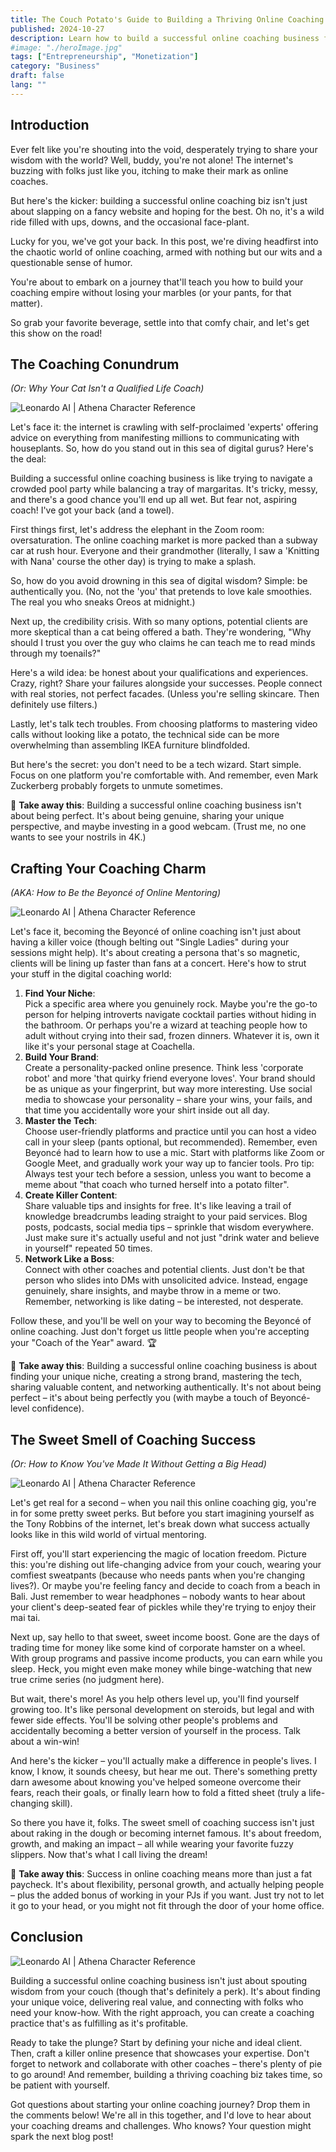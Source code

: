```yaml
---
title: The Couch Potato's Guide to Building a Thriving Online Coaching Empire
published: 2024-10-27
description: Learn how to build a successful online coaching business from your couch. Get practical tips and real-world strategies to start your coaching empire today.
#image: "./heroImage.jpg"
tags: ["Entrepreneurship", "Monetization"]
category: "Business"
draft: false
lang: ""
---
```



## Introduction

Ever felt like you're shouting into the void, desperately trying to share your wisdom with the world? Well, buddy, you're not alone! The internet's buzzing with folks just like you, itching to make their mark as online coaches.

But here's the kicker: building a successful online coaching biz isn't just about slapping on a fancy website and hoping for the best. Oh no, it's a wild ride filled with ups, downs, and the occasional face-plant.

Lucky for you, we've got your back. In this post, we're diving headfirst into the chaotic world of online coaching, armed with nothing but our wits and a questionable sense of humor.

You're about to embark on a journey that'll teach you how to build your coaching empire without losing your marbles (or your pants, for that matter).


So grab your favorite beverage, settle into that comfy chair, and let's get this show on the road!

## The Coaching Conundrum

_(Or: Why Your Cat Isn't a Qualified Life Coach)_

![Leonardo AI | Athena Character Reference](https://res-4.cloudinary.com/ddicetqs5/image/upload/f_auto,fl_force_strip,q_auto:best/v1/wayfinder-ghost-blog/coaching-conundrum)

Let's face it: the internet is crawling with self-proclaimed 'experts' offering advice on everything from manifesting millions to communicating with houseplants. So, how do you stand out in this sea of digital gurus? Here's the deal:

Building a successful online coaching business is like trying to navigate a crowded pool party while balancing a tray of margaritas. It's tricky, messy, and there's a good chance you'll end up all wet. But fear not, aspiring coach! I've got your back (and a towel).

First things first, let's address the elephant in the Zoom room: oversaturation. The online coaching market is more packed than a subway car at rush hour. Everyone and their grandmother (literally, I saw a 'Knitting with Nana' course the other day) is trying to make a splash.

So, how do you avoid drowning in this sea of digital wisdom? Simple: be authentically you. (No, not the 'you' that pretends to love kale smoothies. The real you who sneaks Oreos at midnight.)

Next up, the credibility crisis. With so many options, potential clients are more skeptical than a cat being offered a bath. They're wondering, "Why should I trust you over the guy who claims he can teach me to read minds through my toenails?"

Here's a wild idea: be honest about your qualifications and experiences. Crazy, right? Share your failures alongside your successes. People connect with real stories, not perfect facades. (Unless you're selling skincare. Then definitely use filters.)

Lastly, let's talk tech troubles. From choosing platforms to mastering video calls without looking like a potato, the technical side can be more overwhelming than assembling IKEA furniture blindfolded.

But here's the secret: you don't need to be a tech wizard. Start simple. Focus on one platform you're comfortable with. And remember, even Mark Zuckerberg probably forgets to unmute sometimes.

🔆 **Take away this**: Building a successful online coaching business isn't about being perfect. It's about being genuine, sharing your unique perspective, and maybe investing in a good webcam. (Trust me, no one wants to see your nostrils in 4K.)

## Crafting Your Coaching Charm

_(AKA: How to Be the Beyoncé of Online Mentoring)_

![Leonardo AI | Athena Character Reference](https://res-1.cloudinary.com/ddicetqs5/image/upload/f_auto,fl_force_strip,q_auto:best/v1/wayfinder-ghost-blog/coaching-charm)

Let's face it, becoming the Beyoncé of online coaching isn't just about having a killer voice (though belting out "Single Ladies" during your sessions might help). It's about creating a persona that's so magnetic, clients will be lining up faster than fans at a concert. Here's how to strut your stuff in the digital coaching world:

1. **Find Your Niche**:  
   Pick a specific area where you genuinely rock. Maybe you're the go-to person for helping introverts navigate cocktail parties without hiding in the bathroom. Or perhaps you're a wizard at teaching people how to adult without crying into their sad, frozen dinners. Whatever it is, own it like it's your personal stage at Coachella.
2. **Build Your Brand**:  
   Create a personality-packed online presence. Think less 'corporate robot' and more 'that quirky friend everyone loves'. Your brand should be as unique as your fingerprint, but way more interesting. Use social media to showcase your personality – share your wins, your fails, and that time you accidentally wore your shirt inside out all day.
3. **Master the Tech**:  
   Choose user-friendly platforms and practice until you can host a video call in your sleep (pants optional, but recommended). Remember, even Beyoncé had to learn how to use a mic. Start with platforms like Zoom or Google Meet, and gradually work your way up to fancier tools. Pro tip: Always test your tech before a session, unless you want to become a meme about "that coach who turned herself into a potato filter".
4. **Create Killer Content**:  
   Share valuable tips and insights for free. It's like leaving a trail of knowledge breadcrumbs leading straight to your paid services. Blog posts, podcasts, social media tips – sprinkle that wisdom everywhere. Just make sure it's actually useful and not just "drink water and believe in yourself" repeated 50 times.
5. **Network Like a Boss**:  
   Connect with other coaches and potential clients. Just don't be that person who slides into DMs with unsolicited advice. Instead, engage genuinely, share insights, and maybe throw in a meme or two. Remember, networking is like dating – be interested, not desperate.

Follow these, and you'll be well on your way to becoming the Beyoncé of online coaching. Just don't forget us little people when you're accepting your "Coach of the Year" award. 🏆

🔆 **Take away this**: Building a successful online coaching business is about finding your unique niche, creating a strong brand, mastering the tech, sharing valuable content, and networking authentically. It's not about being perfect – it's about being perfectly you (with maybe a touch of Beyoncé-level confidence).

## The Sweet Smell of Coaching Success

_(Or: How to Know You've Made It Without Getting a Big Head)_

![Leonardo AI | Athena Character Reference](https://res-1.cloudinary.com/ddicetqs5/image/upload/f_auto,fl_force_strip,q_auto:best/v1/wayfinder-ghost-blog/smell-of-coaching-success)

Let's get real for a second – when you nail this online coaching gig, you're in for some pretty sweet perks. But before you start imagining yourself as the Tony Robbins of the internet, let's break down what success actually looks like in this wild world of virtual mentoring.

First off, you'll start experiencing the magic of location freedom. Picture this: you're dishing out life-changing advice from your couch, wearing your comfiest sweatpants (because who needs pants when you're changing lives?). Or maybe you're feeling fancy and decide to coach from a beach in Bali. Just remember to wear headphones – nobody wants to hear about your client's deep-seated fear of pickles while they're trying to enjoy their mai tai.

Next up, say hello to that sweet, sweet income boost. Gone are the days of trading time for money like some kind of corporate hamster on a wheel. With group programs and passive income products, you can earn while you sleep. Heck, you might even make money while binge-watching that new true crime series (no judgment here).

But wait, there's more! As you help others level up, you'll find yourself growing too. It's like personal development on steroids, but legal and with fewer side effects. You'll be solving other people's problems and accidentally becoming a better version of yourself in the process. Talk about a win-win!

And here's the kicker – you'll actually make a difference in people's lives. I know, I know, it sounds cheesy, but hear me out. There's something pretty darn awesome about knowing you've helped someone overcome their fears, reach their goals, or finally learn how to fold a fitted sheet (truly a life-changing skill).

So there you have it, folks. The sweet smell of coaching success isn't just about raking in the dough or becoming internet famous. It's about freedom, growth, and making an impact – all while wearing your favorite fuzzy slippers. Now that's what I call living the dream!

🔆 **Take away this**: Success in online coaching means more than just a fat paycheck. It's about flexibility, personal growth, and actually helping people – plus the added bonus of working in your PJs if you want. Just try not to let it go to your head, or you might not fit through the door of your home office.

## Conclusion

![Leonardo AI | Athena Character Reference](https://res-2.cloudinary.com/ddicetqs5/image/upload/f_auto,fl_force_strip,q_auto:best/v1/wayfinder-ghost-blog/coaching-conclusion)

Building a successful online coaching business isn't just about spouting wisdom from your couch (though that's definitely a perk). It's about finding your unique voice, delivering real value, and connecting with folks who need your know-how. With the right approach, you can create a coaching practice that's as fulfilling as it's profitable.

Ready to take the plunge? Start by defining your niche and ideal client. Then, craft a killer online presence that showcases your expertise. Don't forget to network and collaborate with other coaches – there's plenty of pie to go around! And remember, building a thriving coaching biz takes time, so be patient with yourself.

Got questions about starting your online coaching journey? Drop them in the comments below! We're all in this together, and I'd love to hear about your coaching dreams and challenges. Who knows? Your question might spark the next blog post!
